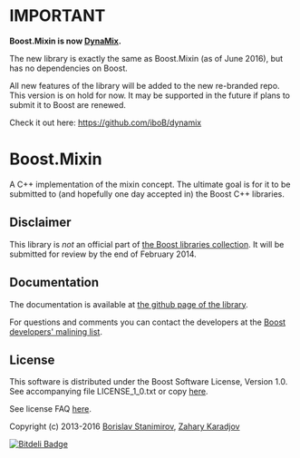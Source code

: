 IMPORTANT
=========

**Boost.Mixin is now [DynaMix](https://github.com/iboB/dynamix).**

The new library is exactly the same as Boost.Mixin (as of June 2016), but has no dependencies on Boost.

All new features of the library will be added to the new re-branded repo. This version is on hold for now. It may be supported in the future if plans to submit it to Boost are renewed.

Check it out here: https://github.com/iboB/dynamix


Boost.Mixin
===========

A C++ implementation of the mixin concept.
The ultimate goal is for it to be submitted to (and hopefully one
day accepted in) the Boost C++ libraries.

## Disclaimer

This library is *not* an official part of [the Boost libraries collection](http://www.boost.org).
It will be submitted for review by the end of February 2014.

## Documentation

The documentation is available at
[the github page of the library](http://ibob.github.com/boost.mixin/).

For questions and comments you can contact the developers at the [Boost developers' malining list](http://lists.boost.org/mailman/listinfo.cgi/boost).

## License

This software is distributed under the Boost Software License, Version 1.0.
See accompanying file LICENSE_1_0.txt or copy [here](http://www.boost.org/LICENSE_1_0.txt).

See license FAQ [here](http://www.boost.org/users/license.html).

Copyright (c) 2013-2016 [Borislav Stanimirov](http://github.com/iboB), [Zahary Karadjov](http://github.com/zah)

[![Bitdeli Badge](https://d2weczhvl823v0.cloudfront.net/iboB/boost.mixin/trend.png)](https://bitdeli.com/free "Bitdeli Badge")